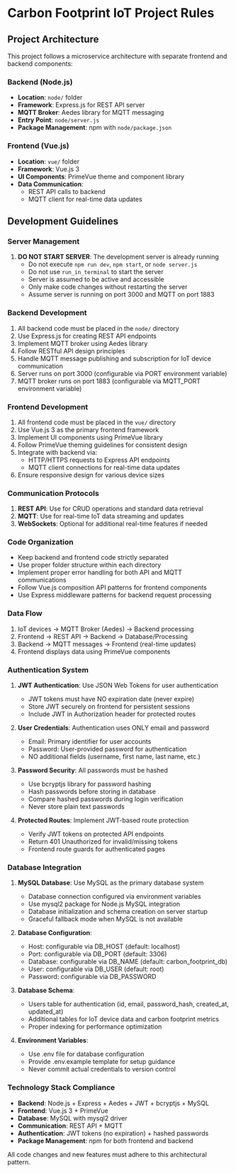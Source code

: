 # Carbon Footprint IoT Project Rules

## Project Architecture

This project follows a microservice architecture with separate frontend and backend components:

### Backend (Node.js)
- **Location**: `node/` folder
- **Framework**: Express.js for REST API server
- **MQTT Broker**: Aedes library for MQTT messaging
- **Entry Point**: `node/server.js`
- **Package Management**: npm with `node/package.json`

### Frontend (Vue.js)
- **Location**: `vue/` folder
- **Framework**: Vue.js 3
- **UI Components**: PrimeVue theme and component library
- **Data Communication**: 
  - REST API calls to backend
  - MQTT client for real-time data updates

## Development Guidelines

### Server Management
1. **DO NOT START SERVER**: The development server is already running
   - Do not execute `npm run dev`, `npm start`, or `node server.js`
   - Do not use `run_in_terminal` to start the server
   - Server is assumed to be active and accessible
   - Only make code changes without restarting the server
   - Assume server is running on port 3000 and MQTT on port 1883

### Backend Development
1. All backend code must be placed in the `node/` directory
2. Use Express.js for creating REST API endpoints
3. Implement MQTT broker using Aedes library
4. Follow RESTful API design principles
5. Handle MQTT message publishing and subscription for IoT device communication
6. Server runs on port 3000 (configurable via PORT environment variable)
7. MQTT broker runs on port 1883 (configurable via MQTT_PORT environment variable)

### Frontend Development
1. All frontend code must be placed in the `vue/` directory
2. Use Vue.js 3 as the primary frontend framework
3. Implement UI components using PrimeVue library
4. Follow PrimeVue theming guidelines for consistent design
5. Integrate with backend via:
   - HTTP/HTTPS requests to Express API endpoints
   - MQTT client connections for real-time data updates
6. Ensure responsive design for various device sizes

### Communication Protocols
1. **REST API**: Use for CRUD operations and standard data retrieval
2. **MQTT**: Use for real-time IoT data streaming and updates
3. **WebSockets**: Optional for additional real-time features if needed

### Code Organization
- Keep backend and frontend code strictly separated
- Use proper folder structure within each directory
- Implement proper error handling for both API and MQTT communications
- Follow Vue.js composition API patterns for frontend components
- Use Express middleware patterns for backend request processing

### Data Flow
1. IoT devices → MQTT Broker (Aedes) → Backend processing
2. Frontend → REST API → Backend → Database/Processing
3. Backend → MQTT messages → Frontend (real-time updates)
4. Frontend displays data using PrimeVue components

### Authentication System
1. **JWT Authentication**: Use JSON Web Tokens for user authentication
   - JWT tokens must have NO expiration date (never expire)
   - Store JWT securely on frontend for persistent sessions
   - Include JWT in Authorization header for protected routes

2. **User Credentials**: Authentication uses ONLY email and password
   - Email: Primary identifier for user accounts
   - Password: User-provided password for authentication
   - NO additional fields (username, first name, last name, etc.)

3. **Password Security**: All passwords must be hashed
   - Use bcryptjs library for password hashing
   - Hash passwords before storing in database
   - Compare hashed passwords during login verification
   - Never store plain text passwords

4. **Protected Routes**: Implement JWT-based route protection
   - Verify JWT tokens on protected API endpoints
   - Return 401 Unauthorized for invalid/missing tokens
   - Frontend route guards for authenticated pages

### Database Integration
1. **MySQL Database**: Use MySQL as the primary database system
   - Database connection configured via environment variables
   - Use mysql2 package for Node.js MySQL integration
   - Database initialization and schema creation on server startup
   - Graceful fallback mode when MySQL is not available

2. **Database Configuration**:
   - Host: configurable via DB_HOST (default: localhost)
   - Port: configurable via DB_PORT (default: 3306)
   - Database: configurable via DB_NAME (default: carbon_footprint_db)
   - User: configurable via DB_USER (default: root)
   - Password: configurable via DB_PASSWORD

3. **Database Schema**:
   - Users table for authentication (id, email, password_hash, created_at, updated_at)
   - Additional tables for IoT device data and carbon footprint metrics
   - Proper indexing for performance optimization

4. **Environment Variables**:
   - Use .env file for database configuration
   - Provide .env.example template for setup guidance
   - Never commit actual credentials to version control

### Technology Stack Compliance
- **Backend**: Node.js + Express + Aedes + JWT + bcryptjs + MySQL
- **Frontend**: Vue.js 3 + PrimeVue
- **Database**: MySQL with mysql2 driver
- **Communication**: REST API + MQTT
- **Authentication**: JWT tokens (no expiration) + hashed passwords
- **Package Management**: npm for both frontend and backend

All code changes and new features must adhere to this architectural pattern.